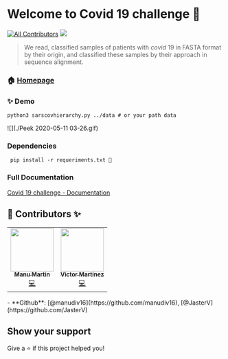 # Welcome to Covid 19 challenge 👋
[![All Contributors](https://img.shields.io/badge/all_contributors-2-orange.svg?style=flat-square)](#-contributors-)
<img src="https://img.shields.io/badge/version-0.3-blue.svg?cacheSeconds=2592000" />


> We read, classified samples of patients with *covid* 19 in FASTA format by their origin, and classified these samples by their approach in sequence alignment.

### 🏠 [Homepage](https://github.com/JasterV/COVID-19-CHALLENGE)
### ✨ Demo

```python3 sarscovhierarchy.py ../data # or your path data```

![](./Peek 2020-05-11 03-26.gif)

### Dependencies 

``` pip install -r requeriments.txt 📝```

### Full Documentation

[Covid 19 challenge - Documentation](https://manudiv16.github.io/Covid-19-challenge)

## 👤 Contributors ✨

<table>
  <tr>    
    <td align="center"><a href="https://github.com/manudiv16"><img src="https://avatars3.githubusercontent.com/u/38869988?v=4" width="100px;" alt=""/><br /><sub><b>Manu Martin</b></sub></a><br /><a href="https://github.com/JasterV/COVID-19-CHALLENGE/commits?author=manudiv16" title="Code">💻</a></td>
    <td align="center"><a href="https://github.com/JasterV"><img src="https://avatars3.githubusercontent.com/u/49537445?v=4" width="100px;" alt=""/><br /><sub><b>Victor Martínez</b></sub></a><br /><a href="https://github.com/JasterV/COVID-19-CHALLENGE/commits?author=JasterV" title="Code">💻</a></td>
  </tr>
</table>
- **Github**: [@manudiv16](https://github.com/manudiv16), [@JasterV](https://github.com/JasterV)

## Show your support

Give a ⭐️ if this project helped you!

